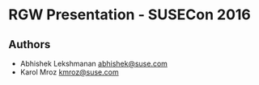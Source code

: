 # RGW Presentation - SUSECon 2016

## Authors
- Abhishek Lekshmanan <abhishek@suse.com>
- Karol Mroz <kmroz@suse.com>
